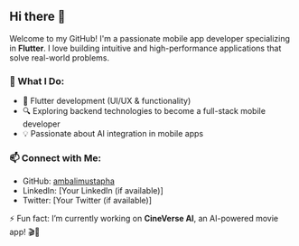 ## Hi there 👋

Welcome to my GitHub! I'm a passionate mobile app developer specializing in **Flutter**. I love building intuitive and high-performance applications that solve real-world problems.

### 🚀 What I Do:
- 📱 Flutter development (UI/UX & functionality)
- 🔍 Exploring backend technologies to become a full-stack mobile developer
- 💡 Passionate about AI integration in mobile apps

### 📫 Connect with Me:
- GitHub: [ambalimustapha](https://github.com/ambalimustapha)
- LinkedIn: [Your LinkedIn (if available)]
- Twitter: [Your Twitter (if available)]

⚡ Fun fact: I’m currently working on **CineVerse AI**, an AI-powered movie app! 🎬🤖
